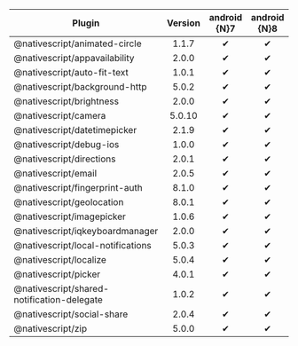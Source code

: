 | Plugin | Version | android {N}7  | android {N}8 | iOS {N}7 | iOS {N}8 |
| --- | :---: | :---: | :---: | :---: | :---: |
@nativescript/animated-circle |  1.1.7 |  ✔ |  ✔ | ✔ |  ✔
@nativescript/appavailability |  2.0.0 |  ✔ |  ✔ | ✔ |  ✔
@nativescript/auto-fit-text |  1.0.1 |  ✔ |  ✔ | ✔ |  ✔
@nativescript/background-http |  5.0.2 |  ✔ |  ✔ | ✔ |  ✔
@nativescript/brightness |  2.0.0 |  ✔ |  ✔ | ✔ |  ✔
@nativescript/camera |  5.0.10 |  ✔ |  ✔ | ✔ |  ✔
@nativescript/datetimepicker |  2.1.9 |  ✔ |  ✔ | ✔ |  ✔
@nativescript/debug-ios |  1.0.0 |  ✔ |  ✔ | ✔ |  ✔
@nativescript/directions |  2.0.1 |  ✔ |  ✔ | ✔ |  ✔
@nativescript/email |  2.0.5 |  ✔ |  ✔ | ✔ |  ✔
@nativescript/fingerprint-auth |  8.1.0 |  ✔ |  ✔ | ✔ |  ✔
@nativescript/geolocation |  8.0.1 |  ✔ |  ✔ | ✔ |  ✔
@nativescript/imagepicker |  1.0.6 |  ✔ |  ✔ | ✔ |  ✔
@nativescript/iqkeyboardmanager |  2.0.0 |  ✔ |  ✔ | ✔ |  ✔
@nativescript/local-notifications |  5.0.3 |  ✔ |  ✔ | ✔ |  ✔
@nativescript/localize |  5.0.4 |  ✔ |  ✔ | ✔ |  ✔
@nativescript/picker |  4.0.1 |  ✔ |  ✔ | ✔ |  ✔
@nativescript/shared-notification-delegate |  1.0.2 |  ✔ |  ✔ | ✔ |  ✔
@nativescript/social-share |  2.0.4 |  ✔ |  ✔ | ✔ |  ✔
@nativescript/zip |  5.0.0 |  ✔ |  ✔ | ✔ |  ✔
